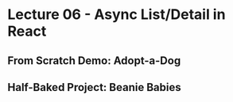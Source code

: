 # Lecture 06 - Async List/Detail in React

## From Scratch Demo: Adopt-a-Dog

## Half-Baked Project: Beanie Babies
